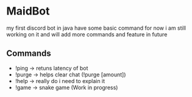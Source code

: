 # MaidBot
 my first discord bot in java have some basic command for now i am still working on it and will add more commands and feature in future

 ## Commands
 - !ping -> retuns latency of bot
 - !purge -> helps clear chat (!purge [amount])
 - !help -> really do i need to explain it
 - !game -> snake game (Work in progress)
